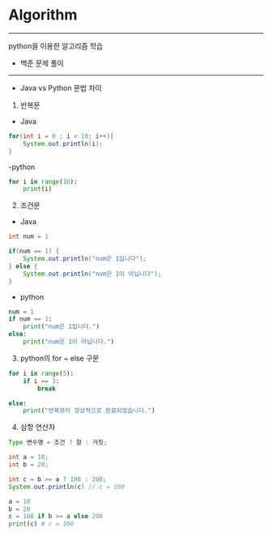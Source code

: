# Algorithm

----

python을 이용한 알고리즘 학습

- 백준 문제 풀이

---

- Java vs Python 문법 차이
1. 반복문
- Java
```java
for(int i = 0 ; i < 10; i++){
    System.out.println(i);
}
```
-python
```python
for i in range(10):
    print(i)
```

2. 조건문
- Java
```java
int num = 1

if(num == 1) {
    System.out.println("num은 1입니다");
} else {
    System.out.println("num은 1이 아닙니다");
}
```

- python
```python
num = 1
if num == 1:
    print("num은 1입니다.")
else:
    print("num은 1이 아닙니다.")
```

3. python의 for ~ else 구문
```python
for i in range(5):
    if i == 3:
        break

else:
    print("반복문이 정상적으로 완료되었습니다.")
```

4. 삼항 연산자
```java
Type 변수명 = 조건 ? 참 : 거짓;

int a = 10;
int b = 20;

int c = b >= a ? 100 : 200;
System.out.println(c) // c = 100 
```

```python
a = 10
b = 20
c = 100 if b >= a else 200
print(c) # c = 100
```